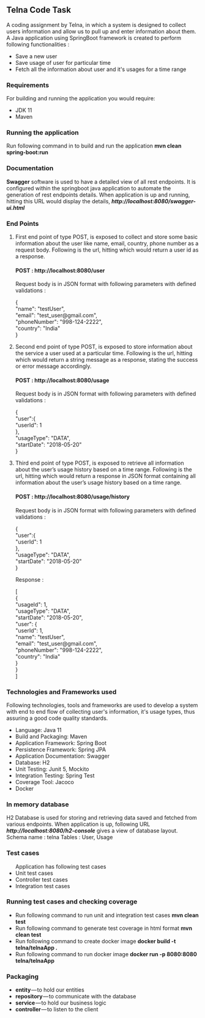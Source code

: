 <h2>Telna Code Task</h2>

A coding assignment by Telna, in which a system	 is designed to	collect users information and allow	us to	pull up	and	enter information	about	them.
<br>A Java application using SpringBoot framework is created to perform following functionalities :
<ul>
<li>Save a new user</li>
<li>Save usage of user for particular time</li>
<li>Fetch all the information about user and it's usages for a time range</li>
</ul>

<h3>Requirements</h3>
For building and running the application you would require:<br>

<ul>
<li>JDK 11</li>
<li>Maven</li>
</ul>

<h3>Running the application</h3>
Run following command in to build and run the application <b>mvn clean spring-boot:run</b>

<h3>Documentation</h3>
<b>Swagger</b> software is used to have a detailed view of all rest endpoints. It is configured within the springboot java application to automate the generation of rest endpoints details.
When application is up and running, hitting this URL would display the details, <b><i>http://localhost:8080/swagger-ui.html</b></i>

<h3>End Points</h3>
<ol><li>First end point of type POST, is exposed to	collect	and	store	some basic information about the user like name,	email,	country,	phone	number as a request body.
Following is the url, hitting which would return a user id as a response.</li>
<h4>POST : http://localhost:8080/user</h4>
Request body is in JSON format with following parameters with defined validations :
<p>{<br/>"name": "testUser",<br/> "email": "test_user@gmail.com",<br/>"phoneNumber": "998-124-2222",<br/>"country": "India"<br/>}</p>
 </li>
<li>Second end point of type POST, is exposed to store information	about	the service	a	user used	at a particular
time.	
Following is the url, hitting which would return a string message as a response, stating the success or error message accordingly.</li>
<h4>POST : http://localhost:8080/usage</h4>
Request body is in JSON format with following parameters with defined validations :
<p>{<br/>"user":{<br/>"userId": 1<br/>},<br/> "usageType": "DATA",<br/>"startDate": "2018-05-20"<br/>}</p>
 </li>
<li>Third end point of type POST, is exposed to retrieve	all	information	about	 the	 user’s	 usage	 history based		
on	a	time	range.	
Following is the url, hitting which would return a response in JSON format containing all	information	about	 the	 user’s	 usage	 history based		
on	a	time	range.</li>
<h4>POST : http://localhost:8080/usage/history</h4>
Request body is in JSON format with following parameters with defined validations :
<p>{<br/>"user":{<br/>"userId": 1<br/>},<br/> "usageType": "DATA",<br/>"startDate": "2018-05-20"<br/>}</p>
Response : 
<p>[<br>{<br/>"usageId": 1,<br/>    "usageType": "DATA",<br/>"startDate": "2018-05-20",<br/>"user": {<br>"userId": 1,<br>"name": "testUser",<br/> "email": "test_user@gmail.com",<br/>"phoneNumber": "998-124-2222",<br/>"country": "India"<br>}<br>}<br>]</p>
</li>
</ol>
<h3>Technologies and Frameworks used</h3>
Following technologies, tools and frameworks are used to develop a system with end to end flow of collecting user's information, it's usage types, thus assuring a good code quality standards.<br>
<ul>
<li>Language: Java 11</li>
<li>Build and Packaging: Maven</li>
<li>Application Framework: Spring Boot</li>
<li>Persistence Framework: Spring JPA </li>
<li>Application Documentation: Swagger</li>
<li>Database: H2</li>
<li>Unit Testing: Junit 5, Mockito</li>
<li>Integration Testing: Spring Test</li>
<li>Coverage Tool: Jacoco</li>
<li>Docker</li>
</ul>

<h3>In memory database</h3>
H2 Database is used for storing and retrieving data saved and fetched from various endpoints.
When application is up, following URL <b><i>http://localhost:8080/h2-console</i></b> gives a view of database layout.<br>
Schema name : telna
Tables : User, Usage


<h3>Test cases</h3>
<ul>
 Application has following test cases
  <li>Unit test cases</li>
  <li>Controller test cases</li>
  <li>Integration test cases</li>
</ul>

<h3>Running test cases and checking coverage</h3>
<ul>
<li>Run following command to run unit and integration test cases <b> mvn clean test</b></li>
<li>Run following command to generate test coverage in html format <b> mvn clean test</b></li>
<li>Run following command to create docker image <b>docker build -t telna/telnaApp .</b></li>
<li>Run following command to run docker image <b>docker run -p 8080:8080 telna/telnaApp</b></li>
</ul>

<h3>Packaging</h3>
<ul>
<li><b>entity</b> — to hold our entities</li>
<li><b>repository</b> — to communicate with the database</li>
<li><b>service</b> — to hold our business logic</li>
<li><b>controller</b> — to listen to the client</li>
</ul>



